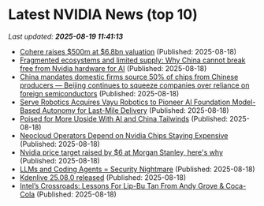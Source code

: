 # Latest NVIDIA News (top 10)
_Last updated: **2025-08-19 11:41:13**_

- [Cohere raises $500m at $6.8bn valuation](https://www.verdict.co.uk/cohere-raises-500m-at-6-8bn-valuation/) (Published: 2025-08-18)
- [Fragmented ecosystems and limited supply: Why China cannot break free from Nvidia hardware for AI](https://www.tomshardware.com/tech-industry/artificial-intelligence/fragmented-ecosystems-and-limited-supply-why-china-cannot-break-free-from-nvidia-hardware-for-ai) (Published: 2025-08-18)
- [China mandates domestic firms source 50% of chips from Chinese producers — Beijing continues to squeeze companies over reliance on foreign semiconductors](https://www.tomshardware.com/tech-industry/semiconductors/china-mandates-domestic-firms-source-50-percent-of-chips-from-chinese-producers-beijing-continues-to-squeeze-companies-over-reliance-on-foreign-semiconductors) (Published: 2025-08-18)
- [Serve Robotics Acquires Vayu Robotics to Pioneer AI Foundation Model-Based Autonomy for Last-Mile Delivery](https://www.globenewswire.com/news-release/2025/08/18/3134913/0/en/Serve-Robotics-Acquires-Vayu-Robotics-to-Pioneer-AI-Foundation-Model-Based-Autonomy-for-Last-Mile-Delivery.html) (Published: 2025-08-18)
- [Poised for More Upside With AI and China Tailwinds](https://biztoc.com/x/6a9af138b777aed5) (Published: 2025-08-18)
- [Neocloud Operators Depend on Nvidia Chips Staying Expensive](https://biztoc.com/x/448b9f2f15a0210a) (Published: 2025-08-18)
- [Nvidia price target raised by $6 at Morgan Stanley, here's why](https://thefly.com/permalinks/entry.php/id4184804/NVDA-Nvidia-price-target-raised-by--at-Morgan-Stanley-heres-why) (Published: 2025-08-18)
- [LLMs and Coding Agents = Security Nightmare](https://garymarcus.substack.com/p/llms-coding-agents-security-nightmare) (Published: 2025-08-18)
- [Kdenlive 25.08.0 released](https://kdenlive.org/news/releases/25.08.0/) (Published: 2025-08-18)
- [Intel’s Crossroads: Lessons For Lip-Bu Tan From Andy Grove & Coca-Cola](https://www.forbes.com/sites/georgebradt/2025/08/18/intels-crossroads-lessons-for-lip-bu-tan-from-andy-grove--coca-cola/) (Published: 2025-08-18)
